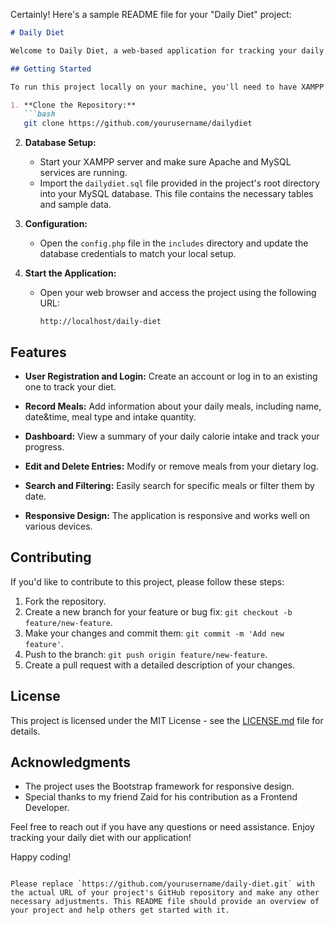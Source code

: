 Certainly! Here's a sample README file for your "Daily Diet" project:

```markdown
# Daily Diet

Welcome to Daily Diet, a web-based application for tracking your daily dietary habits. This project is built using PHP, HTML, CSS, Bootstrap, JavaScript, and MySQL. With Daily Diet, you can record your meals, monitor your calorie intake, and maintain a healthy diet.

## Getting Started

To run this project locally on your machine, you'll need to have XAMPP or a similar web server environment installed. Follow these steps to get started:

1. **Clone the Repository:**
   ```bash
   git clone https://github.com/yourusername/dailydiet
   ```

2. **Database Setup:**
   - Start your XAMPP server and make sure Apache and MySQL services are running.
   - Import the `dailydiet.sql` file provided in the project's root directory into your MySQL database. This file contains the necessary tables and sample data.

3. **Configuration:**
   - Open the `config.php` file in the `includes` directory and update the database credentials to match your local setup.

4. **Start the Application:**
   - Open your web browser and access the project using the following URL:
     ```
     http://localhost/daily-diet
     ```

## Features

- **User Registration and Login:** Create an account or log in to an existing one to track your diet.

- **Record Meals:** Add information about your daily meals, including name, date&time, meal type and intake quantity.

- **Dashboard:** View a summary of your daily calorie intake and track your progress.

- **Edit and Delete Entries:** Modify or remove meals from your dietary log.

- **Search and Filtering:** Easily search for specific meals or filter them by date.

- **Responsive Design:** The application is responsive and works well on various devices.

## Contributing

If you'd like to contribute to this project, please follow these steps:

1. Fork the repository.
2. Create a new branch for your feature or bug fix: `git checkout -b feature/new-feature`.
3. Make your changes and commit them: `git commit -m 'Add new feature'`.
4. Push to the branch: `git push origin feature/new-feature`.
5. Create a pull request with a detailed description of your changes.

## License

This project is licensed under the MIT License - see the [LICENSE.md](LICENSE.md) file for details.

## Acknowledgments

- The project uses the Bootstrap framework for responsive design.
- Special thanks to my friend Zaid for his contribution as a Frontend Developer.

Feel free to reach out if you have any questions or need assistance. Enjoy tracking your daily diet with our application!

Happy coding!
```

Please replace `https://github.com/yourusername/daily-diet.git` with the actual URL of your project's GitHub repository and make any other necessary adjustments. This README file should provide an overview of your project and help others get started with it.
